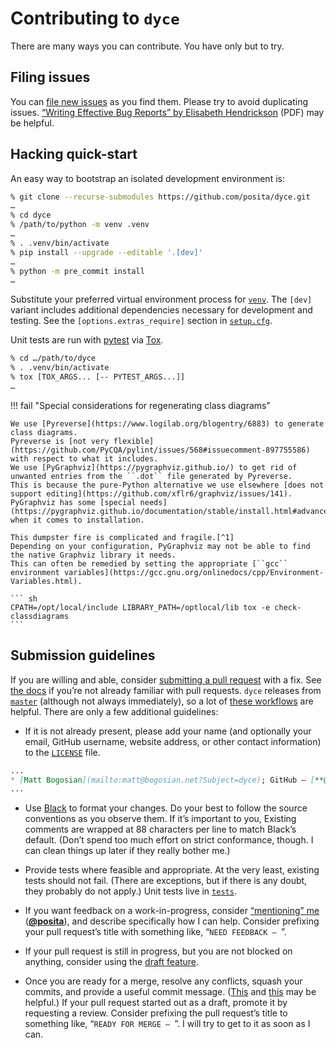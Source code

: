 <!---
  Copyright and other protections apply. Please see the accompanying LICENSE file for
  rights and restrictions governing use of this software. All rights not expressly
  waived or licensed are reserved. If that file is missing or appears to be modified
  from its original, then please contact the author before viewing or using this
  software in any capacity.

  !!!!!!!!!!!!!!!!!!!!!!!!!!!!!!!!!!!!!!!!!!!!!!!!!!!!!!!!!!!!!!!!!!!!
  !!!!!!!!!!!!!!! IMPORTANT: READ THIS BEFORE EDITING! !!!!!!!!!!!!!!!
  !!!!!!!!!!!!!!!!!!!!!!!!!!!!!!!!!!!!!!!!!!!!!!!!!!!!!!!!!!!!!!!!!!!!
  Please keep each sentence on its own unwrapped line.
  It looks like crap in a text editor, but it has no effect on rendering, and it allows much more useful diffs.
  Thank you!
-->

# Contributing to ``dyce``

There are many ways you can contribute.
You have only but to try.

## Filing issues

You can [file new issues](https://github.com/posita/dyce/issues) as you find them.
Please try to avoid duplicating issues.
[“Writing Effective Bug Reports” by Elisabeth Hendrickson](http://testobsessed.com/wp-content/uploads/2011/07/webr.pdf) (PDF) may be helpful.

<!--
## Posting on StackExchange

If you’re so inclined, feel free to post on StackExchange (e.g., in [RPG](https://rpg.stackexchange.com/) or [Math](https://math.stackexchange.com/)), and tag the question with ``dyce``.
Feel free to at-mention ``@posita`` as well.
-->

## Hacking quick-start

An easy way to bootstrap an isolated development environment is:

``` sh
% git clone --recurse-submodules https://github.com/posita/dyce.git
…
% cd dyce
% /path/to/python -m venv .venv
…
% . .venv/bin/activate
% pip install --upgrade --editable '.[dev]'
…
% python -m pre_commit install
…
```

Substitute your preferred virtual environment process for [``venv``](https://docs.python.org/3/library/venv.html).
The ``[dev]`` variant includes additional dependencies necessary for development and testing.
See the ``[options.extras_require]`` section in [``setup.cfg``](https://github.com/posita/dyce/blob/v0.4.2/setup.cfg).

Unit tests are run with [pytest](https://docs.pytest.org/) via [Tox](https://tox.readthedocs.org/).

``` sh
% cd …/path/to/dyce
% . .venv/bin/activate
% tox [TOX_ARGS... [-- PYTEST_ARGS...]]
…
```

!!! fail "Special considerations for regenerating class diagrams"

    We use [Pyreverse](https://www.logilab.org/blogentry/6883) to generate class diagrams.
    Pyreverse is [not very flexible](https://github.com/PyCQA/pylint/issues/568#issuecomment-897755586) with respect to what it includes.
    We use [PyGraphviz](https://pygraphviz.github.io/) to get rid of unwanted entries from the ``.dot`` file generated by Pyreverse.
    This is because the pure-Python alternative we use elsewhere [does not support editing](https://github.com/xflr6/graphviz/issues/141).
    PyGraphviz has some [special needs](https://pygraphviz.github.io/documentation/stable/install.html#advanced) when it comes to installation.

    This dumpster fire is complicated and fragile.[^1]
    Depending on your configuration, PyGraphviz may not be able to find the native Graphviz library it needs.
    This can often be remedied by setting the appropriate [``gcc`` environment variables](https://gcc.gnu.org/onlinedocs/cpp/Environment-Variables.html).

    ``` sh
    CPATH=/opt/local/include LIBRARY_PATH=/optlocal/lib tox -e check-classdiagrams
    ```

[^1]:

    It is uncanny how often those two properties are found together.

## Submission guidelines

If you are willing and able, consider [submitting a pull request](https://github.com/posita/dyce/pulls) with a fix.
See [the docs](https://docs.github.com/en/github/collaborating-with-pull-requests/proposing-changes-to-your-work-with-pull-requests/about-pull-requests) if you’re not already familiar with pull requests.
``dyce`` releases from [``master``](https://github.com/posita/dyce/tree/master) (although not always immediately), so a lot of [these workflows](http://scottchacon.com/2011/08/31/github-flow.html#how-we-do-it) are helpful.
There are only a few additional guidelines:

* If it is not already present, please add your name (and optionally your email, GitHub username, website address, or other contact information) to the [``LICENSE``](license.md) file.

```md
...
* [Matt Bogosian](mailto:matt@bogosian.net?Subject=dyce); GitHub – [**@posita**](https://github.com/posita)
...
```

* Use [Black](https://pypi.org/project/black/) to format your changes.
  Do your best to follow the source conventions as you observe them.
  If it’s important to you, Existing comments are wrapped at 88 characters per line to match Black’s default.
  (Don’t spend too much effort on strict conformance, though.
  I can clean things up later if they really bother me.)

* Provide tests where feasible and appropriate.
  At the very least, existing tests should not fail.
  (There are exceptions, but if there is any doubt, they probably do not apply.)
  Unit tests live in [``tests``](https://github.com/posita/dyce/tree/v0.4.2/tests).

* If you want feedback on a work-in-progress, consider [“mentioning” me](https://github.blog/2011-03-23-mention-somebody-they-re-notified/) ([**@posita**](https://github.com/posita)), and describe specifically how I can help.
  Consider prefixing your pull request’s title with something like, “``NEED FEEDBACK – ``”.

* If your pull request is still in progress, but you are not blocked on anything, consider using the [draft feature](https://github.blog/2019-02-14-introducing-draft-pull-requests/).

* Once you are ready for a merge, resolve any conflicts, squash your commits, and provide a useful commit message.
  ([This](https://robots.thoughtbot.com/git-interactive-rebase-squash-amend-rewriting-history) and [this](http://gitready.com/advanced/2009/02/10/squashing-commits-with-rebase.html) may be helpful.)
  If your pull request started out as a draft, promote it by requesting a review.
  Consider prefixing the pull request’s title to something like, “``READY FOR MERGE – ``”.
  I will try to get to it as soon as I can.
